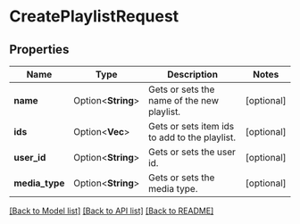 # CreatePlaylistRequest

## Properties

Name | Type | Description | Notes
------------ | ------------- | ------------- | -------------
**name** | Option<**String**> | Gets or sets the name of the new playlist. | [optional]
**ids** | Option<**Vec<String>**> | Gets or sets item ids to add to the playlist. | [optional]
**user_id** | Option<**String**> | Gets or sets the user id. | [optional]
**media_type** | Option<**String**> | Gets or sets the media type. | [optional]

[[Back to Model list]](../README.md#documentation-for-models) [[Back to API list]](../README.md#documentation-for-api-endpoints) [[Back to README]](../README.md)


